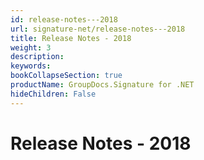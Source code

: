 ```yaml
---
id: release-notes---2018
url: signature-net/release-notes---2018
title: Release Notes - 2018
weight: 3
description: 
keywords: 
bookCollapseSection: true
productName: GroupDocs.Signature for .NET
hideChildren: False
---
```


# Release Notes - 2018


